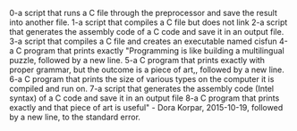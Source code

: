 0-a script that runs a C file through the preprocessor and save the result into another file.
1-a script that compiles a C file but does not link
2-a script that generates the assembly code of a C code and save it in an output file.
3-a script that compiles a C file and creates an executable named cisfun
4-a C program that prints exactly "Programming is like building a multilingual puzzle, followed by a new line.
5-a C program that prints exactly with proper grammar, but the outcome is a piece of art,, followed by a new line.
6-a C program that prints the size of various types on the computer it is compiled and run on.
7-a script that generates the assembly code (Intel syntax) of a C code and save it in an output file
8-a C program that prints exactly and that piece of art is useful" - Dora Korpar, 2015-10-19, followed by a new line, to the standard error.
